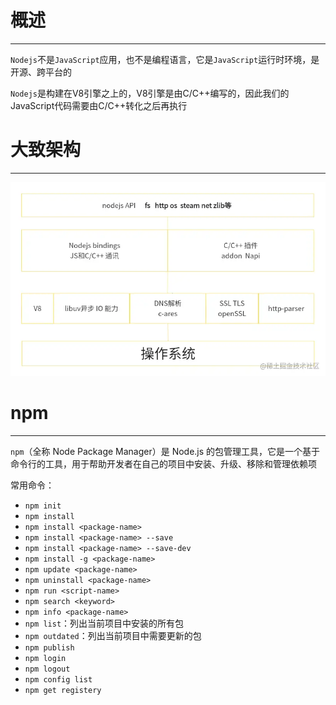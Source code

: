 # 概述

---

`Nodejs`不是`JavaScript`应用，也不是编程语言，它是`JavaScript`运行时环境，是开源、跨平台的

`Nodejs`是构建在V8引擎之上的，V8引擎是由C/C++编写的，因此我们的JavaScript代码需要由C/C++转化之后再执行

# 大致架构

---

![ddde8e7be0a941a3a01cb20f7909b05c~tplv-k3u1fbpfcp-zoom-in-crop-mark_1512_0_0_0](../image/ddde8e7be0a941a3a01cb20f7909b05c~tplv-k3u1fbpfcp-zoom-in-crop-mark_1512_0_0_0.webp)

# npm

---

`npm`（全称 Node Package Manager）是 Node.js 的包管理工具，它是一个基于命令行的工具，用于帮助开发者在自己的项目中安装、升级、移除和管理依赖项

常用命令：

- `npm init`
- `npm install`
- `npm install <package-name>`
- `npm install <package-name> --save`
- `npm install <package-name> --save-dev`
- `npm install -g <package-name>`
- `npm update <package-name>`
- `npm uninstall <package-name>`
- `npm run <script-name>`
- `npm search <keyword>`
- `npm info <package-name>`
- `npm list`：列出当前项目中安装的所有包
- `npm outdated`：列出当前项目中需要更新的包
- `npm publish`
- `npm login`
- `npm logout`
- `npm config list`
- `npm get registery`